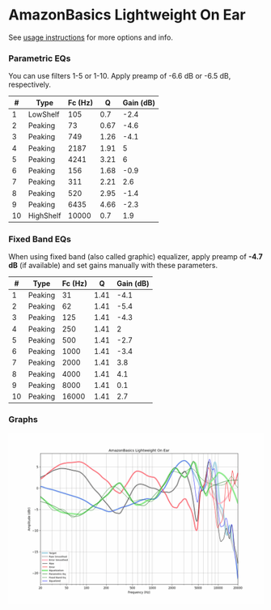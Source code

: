 # AmazonBasics Lightweight On Ear
See [usage instructions](https://github.com/jaakkopasanen/AutoEq#usage) for more options and info.

### Parametric EQs
You can use filters 1-5 or 1-10. Apply preamp of -6.6 dB or -6.5 dB, respectively.

|   # | Type      |   Fc (Hz) |    Q |   Gain (dB) |
|-----|-----------|-----------|------|-------------|
|   1 | LowShelf  |       105 | 0.7  |        -2.4 |
|   2 | Peaking   |        73 | 0.67 |        -4.6 |
|   3 | Peaking   |       749 | 1.26 |        -4.1 |
|   4 | Peaking   |      2187 | 1.91 |         5   |
|   5 | Peaking   |      4241 | 3.21 |         6   |
|   6 | Peaking   |       156 | 1.68 |        -0.9 |
|   7 | Peaking   |       311 | 2.21 |         2.6 |
|   8 | Peaking   |       520 | 2.95 |        -1.4 |
|   9 | Peaking   |      6435 | 4.66 |        -2.3 |
|  10 | HighShelf |     10000 | 0.7  |         1.9 |

### Fixed Band EQs
When using fixed band (also called graphic) equalizer, apply preamp of **-4.7 dB** (if available) and set gains manually with these parameters.

|   # | Type    |   Fc (Hz) |    Q |   Gain (dB) |
|-----|---------|-----------|------|-------------|
|   1 | Peaking |        31 | 1.41 |        -4.1 |
|   2 | Peaking |        62 | 1.41 |        -5.4 |
|   3 | Peaking |       125 | 1.41 |        -4.3 |
|   4 | Peaking |       250 | 1.41 |         2   |
|   5 | Peaking |       500 | 1.41 |        -2.7 |
|   6 | Peaking |      1000 | 1.41 |        -3.4 |
|   7 | Peaking |      2000 | 1.41 |         3.8 |
|   8 | Peaking |      4000 | 1.41 |         4.1 |
|   9 | Peaking |      8000 | 1.41 |         0.1 |
|  10 | Peaking |     16000 | 1.41 |         2.7 |

### Graphs
![](./AmazonBasics%20Lightweight%20On%20Ear.png)
